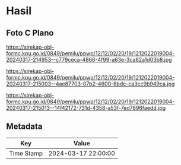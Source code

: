 # Hasil

## Foto C Plano

https://sirekap-obj-formc.kpu.go.id/0849/pemilu/ppwp/12/12/02/20/19/1212022019004-20240317-214953--c779ceca-4866-4f99-a63e-3ca82a1d03b8.jpg

https://sirekap-obj-formc.kpu.go.id/0849/pemilu/ppwp/12/12/02/20/19/1212022019004-20240317-215003--4ae87703-07b2-4600-8bdc-ca3cc9b949ca.jpg

https://sirekap-obj-formc.kpu.go.id/0849/pemilu/ppwp/12/12/02/20/19/1212022019004-20240317-215013--14f42172-731d-4358-a53f-7ed7896faedd.jpg


## Metadata

| Key        | Value               |
| ---------- | ------------------- |
| Time Stamp | 2024-03-17 22:00:00 |



